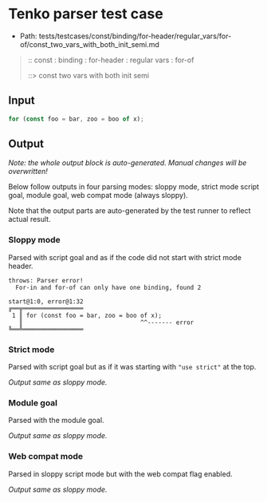 # Tenko parser test case

- Path: tests/testcases/const/binding/for-header/regular_vars/for-of/const_two_vars_with_both_init_semi.md

> :: const : binding : for-header : regular vars : for-of
>
> ::> const two vars with both init semi

## Input

`````js
for (const foo = bar, zoo = boo of x);
`````

## Output

_Note: the whole output block is auto-generated. Manual changes will be overwritten!_

Below follow outputs in four parsing modes: sloppy mode, strict mode script goal, module goal, web compat mode (always sloppy).

Note that the output parts are auto-generated by the test runner to reflect actual result.

### Sloppy mode

Parsed with script goal and as if the code did not start with strict mode header.

`````
throws: Parser error!
  For-in and for-of can only have one binding, found 2

start@1:0, error@1:32
╔══╦═════════════════
 1 ║ for (const foo = bar, zoo = boo of x);
   ║                                 ^^------- error
╚══╩═════════════════

`````

### Strict mode

Parsed with script goal but as if it was starting with `"use strict"` at the top.

_Output same as sloppy mode._

### Module goal

Parsed with the module goal.

_Output same as sloppy mode._

### Web compat mode

Parsed in sloppy script mode but with the web compat flag enabled.

_Output same as sloppy mode._
